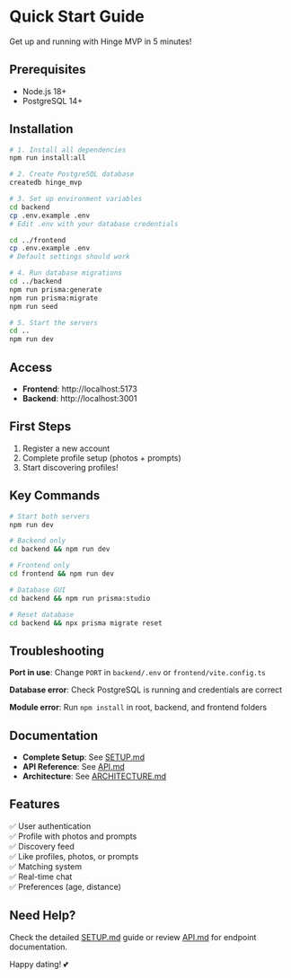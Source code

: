 # Quick Start Guide

Get up and running with Hinge MVP in 5 minutes!

## Prerequisites

- Node.js 18+
- PostgreSQL 14+

## Installation

```bash
# 1. Install all dependencies
npm run install:all

# 2. Create PostgreSQL database
createdb hinge_mvp

# 3. Set up environment variables
cd backend
cp .env.example .env
# Edit .env with your database credentials

cd ../frontend
cp .env.example .env
# Default settings should work

# 4. Run database migrations
cd ../backend
npm run prisma:generate
npm run prisma:migrate
npm run seed

# 5. Start the servers
cd ..
npm run dev
```

## Access

- **Frontend**: http://localhost:5173
- **Backend**: http://localhost:3001

## First Steps

1. Register a new account
2. Complete profile setup (photos + prompts)
3. Start discovering profiles!

## Key Commands

```bash
# Start both servers
npm run dev

# Backend only
cd backend && npm run dev

# Frontend only
cd frontend && npm run dev

# Database GUI
cd backend && npm run prisma:studio

# Reset database
cd backend && npx prisma migrate reset
```

## Troubleshooting

**Port in use**: Change `PORT` in `backend/.env` or `frontend/vite.config.ts`

**Database error**: Check PostgreSQL is running and credentials are correct

**Module error**: Run `npm install` in root, backend, and frontend folders

## Documentation

- **Complete Setup**: See [SETUP.md](SETUP.md)
- **API Reference**: See [API.md](API.md)
- **Architecture**: See [ARCHITECTURE.md](ARCHITECTURE.md)

## Features

✅ User authentication  
✅ Profile with photos and prompts  
✅ Discovery feed  
✅ Like profiles, photos, or prompts  
✅ Matching system  
✅ Real-time chat  
✅ Preferences (age, distance)  

## Need Help?

Check the detailed [SETUP.md](SETUP.md) guide or review [API.md](API.md) for endpoint documentation.

Happy dating! 💕

